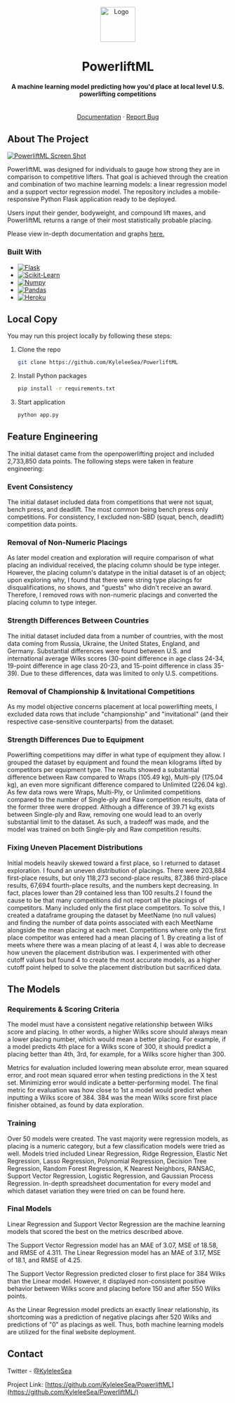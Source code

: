 <!-- PROJECT LOGO -->
<br />
<div align="center">
  <a href="https://github.com/KyleleeSea/PowerliftML">
    <img src="https://i.imgur.com/kVQck0q.png" alt="Logo" width="80" height="80">
  </a>

<h1 align="center">PowerliftML</h1>

  <p align="center">
    <h4>
      A machine learning model predicting how you'd place at local level U.S. powerlifting competitions
    </h4>
    <br />
    <a href="https://drive.google.com/file/d/1ilsf2h9l5eTmZWlQNEDtgy9uRGaz-Iza/view?usp=sharing">Documentation</a>
    ·
    <a href="https://github.com/KyleleeSea/Seraphina/issues">Report Bug</a>
  </p>
</div>

<!-- ABOUT THE PROJECT -->
## About The Project

[![PowerliftML Screen Shot][product-screenshot]](https://powerliftml.herokuapp.com/)

PowerliftML was designed for individuals to gauge how strong they are in comparison to competitive lifters. That goal is achieved through the creation and combination of two machine learning models: a linear regression model and a support vector regression model. The repository includes a mobile-responsive Python Flask application ready to be deployed.

Users input their gender, bodyweight, and compound lift maxes, and PowerliftML returns a range of their most statistically probable placing. 

Please view in-depth documentation and graphs <a href="https://drive.google.com/file/d/1ilsf2h9l5eTmZWlQNEDtgy9uRGaz-Iza/view?usp=sharing" target="_blank"> here.</a>

### Built With

* [![Flask][flask.com]][flask-url]
* [![Scikit-Learn][scikitlearn.org]][scikitlearn-url]
* [![Numpy][numpy.org]][numpy-url]
* [![Pandas][pandas.org]][pandas-url]
* [![Heroku][heroku.com]][heroku-url]

## Local Copy
You may run this project locally by following these steps:

1. Clone the repo
   ```sh
   git clone https://github.com/KyleleeSea/PowerliftML
   ```
2. Install Python packages
   ```sh
   pip install -r requirements.txt
   ```
3. Start application
   ```sh
   python app.py
   ```
   
## Feature Engineering  
The initial dataset came from the openpowerlifting project and included 2,733,850 data points. The following steps were taken in feature engineering:

### Event Consistency
The initial dataset included data from competitions that were not squat, bench press, and deadlift. The most common being bench press only competitions. For consistency, I excluded non-SBD (squat, bench, deadlift) competition data points.

### Removal of Non-Numeric Placings
As later model creation and exploration will require comparison of what placing an individual received, the placing column should be type integer. However, the placing column's datatype in the initial dataset is of an object; upon exploring why, I found that there were string type placings for disqualifications, no shows, and "guests" who didn't receive an award. Therefore, I removed rows with non-numeric placings and converted the placing column to type integer.

### Strength Differences Between Countries
The initial dataset included data from a number of countries, with the most data coming from Russia, Ukraine, the United States, England, and Germany. Substantial differences were found between U.S. and international average Wilks scores (30-point difference in age class 24-34, 19-point difference in age class 20-23, and 15-point difference in class 35-39). Due to these differences, data was limited to only U.S. competitions.

### Removal of Championship & Invitational Competitions
As my model objective concerns placement at local powerlifting meets, I excluded data rows that include "championship" and "invitational" (and their respective case-sensitive counterparts) from the dataset. 

### Strength Differences Due to Equipment
Powerlifting competitions may differ in what type of equipment they allow. I grouped the dataset by equipment and found the mean kilograms lifted by competitors per equipment type. The results showed a substantial difference between Raw compared to Wraps (105.49 kg), Multi-ply (175.04 kg), an even more significant difference compared to Unlimited (226.04 kg). As few data rows were Wraps, Multi-Ply, or Unlimited competitions compared to the number of Single-ply and Raw competition results, data of the former three were dropped. Although a difference of 39.71 kg exists between Single-ply and Raw, removing one would lead to an overly substantial limit to the dataset. As such, a tradeoff was made, and the model was trained on both Single-ply and Raw competition results.

### Fixing Uneven Placement Distributions
Initial models heavily skewed toward a first place, so I returned to dataset exploration. I found an uneven distribution of placings. There were 203,884 first-place results, but only 118,273 second-place results, 87,386 third-place results, 67,694 fourth-place results, and the numbers kept decreasing. In fact, places lower than 29 contained less than 100 results.2 I found the cause to be that many competitions did not report all the placings of competitors. Many included only the first place competitors. To solve this, I created a dataframe grouping the dataset by MeetName (no null values) and finding the number of data points associated with each MeetName alongside the mean placing at each meet. Competitions where only the first place competitor was entered had a mean placing of 1. By creating a list of meets where there was a mean placing of at least 4, I was able to decrease how uneven the placement distribution was. I experimented with other cutoff values but found 4 to create the most accurate models, as a higher cutoff point helped to solve the placement distribution but sacrificed data.

## The Models
### Requirements & Scoring Criteria
The model must have a consistent negative relationship between Wilks score and placing. In other words, a higher Wilks score should always mean a lower placing number, which would mean a better placing. For example, if a model predicts 4th place for a Wilks score of 300, it should predict a placing better than 4th, 3rd, for example, for a Wilks score higher than 300. 

Metrics for evaluation included lowering mean absolute error, mean squared error, and root mean squared error when testing predictions in the X test set. Minimizing error would indicate a better-performing model. The final metric for evaluation was how close to 1st a model would predict when inputting a Wilks score of 384. 384 was the mean Wilks score first place finisher obtained, as found by data exploration.

### Training 
Over 50 models were created. The vast majority were regression models, as placing is a numeric category, but a few classification models were tried as well. Models tried included Linear Regression, Ridge Regression, Elastic Net Regression, Lasso Regression, Polynomial Regression, Decision Tree Regression, Random Forest Regression, K Nearest Neighbors, RANSAC, Support Vector Regression, Logistic Regression, and Gaussian Process Regression. In-depth spreadsheet documentation for every model and which dataset variation they were tried on can be found here. 

### Final Models 
Linear Regression and Support Vector Regression are the machine learning models that scored the best on the metrics described above. 

The Support Vector Regression model has an MAE of 3.07, MSE of 18.58, and RMSE of 4.311. The Linear Regression model has an MAE of 3.17, MSE of 18.1, and RMSE of 4.25. 

The Support Vector Regression predicted closer to first place for 384 Wilks than the Linear model. However, it displayed non-consistent positive behavior between Wilks score and placing before 150 and after 550 Wilks points. 

As the Linear Regression model predicts an exactly linear relationship, its shortcoming was a prediction of negative placings after 520 Wilks and predictions of "0" as placings as well. Thus, both machine learning models are utilized for the final website deployment.


<!-- CONTACT -->
## Contact

Twitter - [@KyleleeSea](https://twitter.com/KyleleeSea)

Project Link: [https://github.com/KyleleeSea/PowerliftML](https://github.com/KyleleeSea/PowerliftML/)

<!-- MARKDOWN LINKS & IMAGES -->
[product-screenshot]: https://i.imgur.com/lTp5EMK.png
[flask.com]: https://img.shields.io/badge/flask-000000?style=for-the-badge&logo=flask&logoColor=ffffff
[flask-url]: https://flask.palletsprojects.com/en/2.2.x/
[scikitlearn.org]: https://img.shields.io/badge/Scikit_learn-3499CD?style=for-the-badge&logo=scikitlearn&logoColor=F89939
[scikitlearn-url]: https://scikit-learn.org/
[numpy.org]: https://img.shields.io/badge/Numpy-013243?style=for-the-badge&logo=numpy&logoColor=4DABCF
[numpy-url]: https://numpy.org/
[pandas.org]: https://img.shields.io/badge/Pandas-130654?style=for-the-badge&logo=pandas&logoColor=fffff
[pandas-url]: https://pandas.pydata.org/
[heroku.com]: https://img.shields.io/badge/heroku-000000?style=for-the-badge&logo=heroku&logoColor=79589F
[heroku-url]: https://www.heroku.com/
